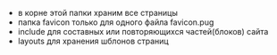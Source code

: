 * в корне этой папки храним все страницы
* папка favicon только для одного файла favicon.pug
* include для составных или повторяющихся частей(блоков) сайта
* layouts для хранения шблонов страниц